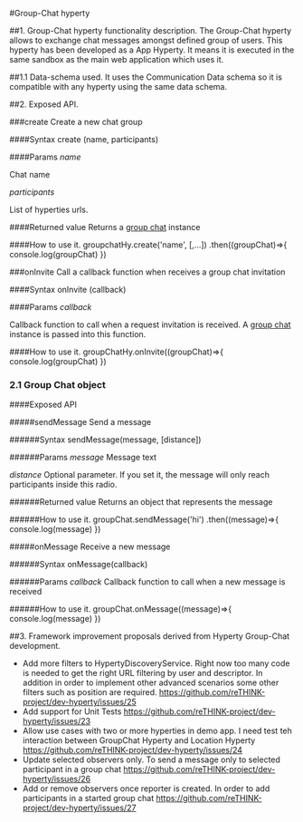 #Group-Chat hyperty 

##1. Group-Chat hyperty functionality description.
The Group-Chat hyperty allows to exchange chat messages amongst defined group of users. This hyperty has been developed as a App Hyperty. It means it is executed in the same sandbox as the main web application which uses it.

##1.1 Data-schema used.
It uses the Communication Data schema so it is compatible with any hyperty using the same data schema.

##2. Exposed API. 

###create
Create a new chat group

####Syntax
    create (name, participants)

####Params
*name*

 Chat name

*participants*

 List of hyperties urls.

####Returned value
Returns a [group chat](#2.1-group-chat-api) instance

####How to use it.
    groupchatHy.create('name', [<hyperty-runtime-url>,...])
        .then((groupChat)=>{
            console.log(groupChat)
        })
        
###onInvite
Call a callback function when receives a group chat invitation

####Syntax
    onInvite (callback)

####Params
*callback*

 Callback function to call when a request invitation is received. A [group chat](#2.1-group-chat-object) instance is passed into this function.

####How to use it.
    groupChatHy.onInvite((groupChat)=>{
        console.log(groupChat)
    })

### 2.1 Group Chat object

####Exposed API

#####sendMessage
Send a message

######Syntax
    sendMessage(message, [distance])
    
######Params
*message*
 Message text

*distance*
 Optional parameter. If you set it, the message will only reach participants inside this radio.

######Returned value
Returns an object that represents the message

######How to use it.
    groupChat.sendMessage('hi')
        .then((message)=>{
            console.log(message)
        })

#####onMessage
Receive a new message

######Syntax
    onMessage(callback)

######Params
*callback*
 Callback function to call when a new message is received

######How to use it.
    groupChat.onMessage((message)=>{
        console.log(message)
    })
    
##3. Framework improvement proposals derived from Hyperty Group-Chat development.
* Add more filters to HypertyDiscoveryService. Right now too many code is needed to get the right URL filtering by user and descriptor. In addition in order to implement other advanced scenarios some other filters such as position are required. https://github.com/reTHINK-project/dev-hyperty/issues/25
* Add support for Unit Tests https://github.com/reTHINK-project/dev-hyperty/issues/23
* Allow use cases with two or more hyperties in demo app. I need test teh interaction between GroupChat Hyperty and Location Hyperty https://github.com/reTHINK-project/dev-hyperty/issues/24
* Update selected observers only. To send a message only to selected participant in a group chat https://github.com/reTHINK-project/dev-hyperty/issues/26
* Add or remove observers once reporter is created. In order to add participants in a started group chat https://github.com/reTHINK-project/dev-hyperty/issues/27

